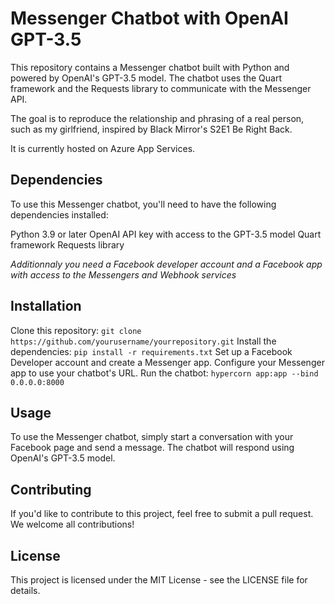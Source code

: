 # Messenger Chatbot with OpenAI GPT-3.5

This repository contains a Messenger chatbot built with Python and powered by OpenAI's GPT-3.5 model. The chatbot uses the Quart framework and the Requests library to communicate with the Messenger API.

The goal is to reproduce the relationship and phrasing of a real person, such as my girlfriend, inspired by Black Mirror's S2E1 Be Right Back.

It is currently hosted on Azure App Services.

## Dependencies

To use this Messenger chatbot, you'll need to have the following dependencies installed:

Python 3.9 or later
OpenAI API key with access to the GPT-3.5 model
Quart framework
Requests library

*Additionnaly you need a Facebook developer account and a Facebook app with access to the Messengers and Webhook services*

## Installation

Clone this repository: `git clone https://github.com/yourusername/yourrepository.git`
Install the dependencies: `pip install -r requirements.txt`
Set up a Facebook Developer account and create a Messenger app.
Configure your Messenger app to use your chatbot's URL.
Run the chatbot: `hypercorn app:app --bind 0.0.0.0:8000`

## Usage

To use the Messenger chatbot, simply start a conversation with your Facebook page and send a message. The chatbot will respond using OpenAI's GPT-3.5 model.

## Contributing

If you'd like to contribute to this project, feel free to submit a pull request. We welcome all contributions!

## License

This project is licensed under the MIT License - see the LICENSE file for details.
